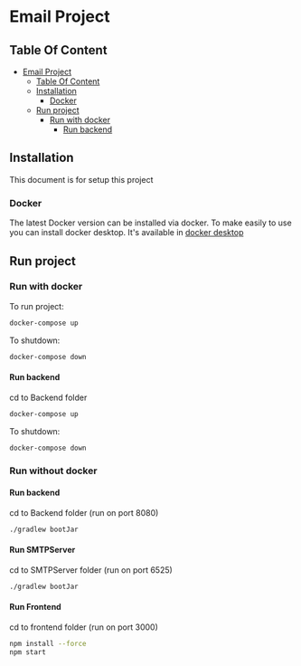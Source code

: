 # Email Project

## Table Of Content

- [Email Project](#email-project)
  - [Table Of Content](#table-of-content)
  - [Installation](#installation)
    - [Docker](#docker)
  - [Run project](#run-project)
    - [Run with docker](#run-with-docker)
      - [Run backend](#run-backend)

## Installation

This document is for setup this project

### Docker

The latest Docker version can be installed via docker. To make easily to use you can install docker desktop. It's available in [docker desktop](https://docs.docker.com/get-docker/)

## Run project

### Run with docker
To run project: 
```bash
docker-compose up
```
To shutdown: 
```bash
docker-compose down
```

#### Run backend
cd to Backend folder
```bash
docker-compose up
```
To shutdown: 
```bash
docker-compose down
```

### Run without docker
#### Run backend
cd to Backend folder (run on port 8080)
```bash
./gradlew bootJar
```
#### Run SMTPServer
cd to SMTPServer folder (run on port 6525)
```bash
./gradlew bootJar
```

#### Run Frontend
cd to frontend folder (run on port 3000)
```bash
npm install --force
npm start
```


